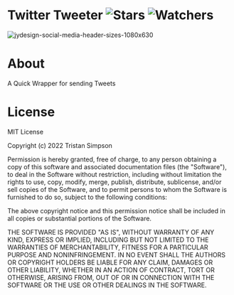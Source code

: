 # Twitter Tweeter ![Stars](https://img.shields.io/github/stars/realTristan/TwitterTweeter?color=brightgreen) ![Watchers](https://img.shields.io/github/watchers/realTristan/TwitterTweeter?label=Watchers)
![jydesign-social-media-header-sizes-1080x630](https://user-images.githubusercontent.com/75189508/186441393-fe2e7605-bb03-4b7f-b3c2-139cc54ee26d.png)

# About
A Quick Wrapper for sending Tweets

# License
MIT License

Copyright (c) 2022 Tristan Simpson

Permission is hereby granted, free of charge, to any person obtaining a copy of this software and associated documentation files (the "Software"), to deal in the Software without restriction, including without limitation the rights to use, copy, modify, merge, publish, distribute, sublicense, and/or sell copies of the Software, and to permit persons to whom the Software is furnished to do so, subject to the following conditions:

The above copyright notice and this permission notice shall be included in all copies or substantial portions of the Software.

THE SOFTWARE IS PROVIDED "AS IS", WITHOUT WARRANTY OF ANY KIND, EXPRESS OR IMPLIED, INCLUDING BUT NOT LIMITED TO THE WARRANTIES OF MERCHANTABILITY, FITNESS FOR A PARTICULAR PURPOSE AND NONINFRINGEMENT. IN NO EVENT SHALL THE AUTHORS OR COPYRIGHT HOLDERS BE LIABLE FOR ANY CLAIM, DAMAGES OR OTHER LIABILITY, WHETHER IN AN ACTION OF CONTRACT, TORT OR OTHERWISE, ARISING FROM, OUT OF OR IN CONNECTION WITH THE SOFTWARE OR THE USE OR OTHER DEALINGS IN THE SOFTWARE.
